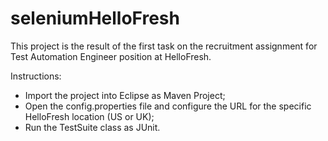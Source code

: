 # seleniumHelloFresh

This project is the result of the first task on the recruitment assignment for Test Automation Engineer position at HelloFresh.

Instructions:
- Import the project into Eclipse as Maven Project;
- Open the config.properties file and configure the URL for the specific HelloFresh location (US or UK);
- Run the TestSuite class as JUnit.